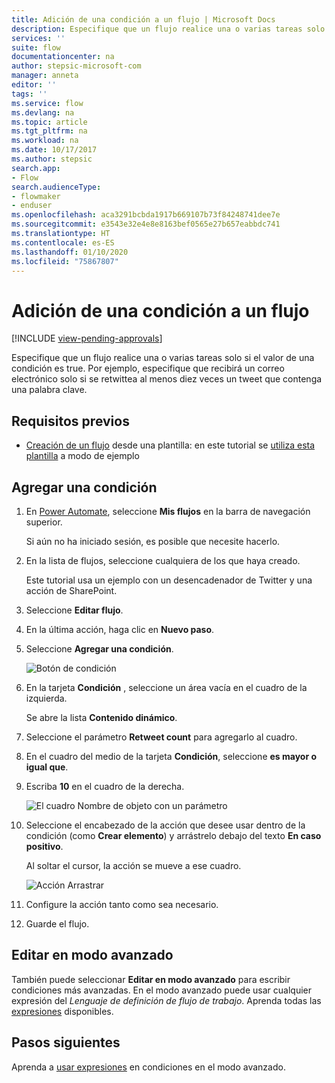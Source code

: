 ```yaml
---
title: Adición de una condición a un flujo | Microsoft Docs
description: Especifique que un flujo realice una o varias tareas solo si el valor de una condición es true.
services: ''
suite: flow
documentationcenter: na
author: stepsic-microsoft-com
manager: anneta
editor: ''
tags: ''
ms.service: flow
ms.devlang: na
ms.topic: article
ms.tgt_pltfrm: na
ms.workload: na
ms.date: 10/17/2017
ms.author: stepsic
search.app:
- Flow
search.audienceType:
- flowmaker
- enduser
ms.openlocfilehash: aca3291bcbda1917b669107b73f84248741dee7e
ms.sourcegitcommit: e3543e32e4e8e8163bef0565e27b657eabbdc741
ms.translationtype: HT
ms.contentlocale: es-ES
ms.lasthandoff: 01/10/2020
ms.locfileid: "75867807"
---
```

# <a name="add-a-condition-to-a-flow"></a>Adición de una condición a un flujo
[!INCLUDE [view-pending-approvals](includes/cc-rebrand.md)]

Especifique que un flujo realice una o varias tareas solo si el valor de una condición es true. Por ejemplo, especifique que recibirá un correo electrónico solo si se retwittea al menos diez veces un tweet que contenga una palabra clave.

## <a name="prerequisites"></a>Requisitos previos

* [Creación de un flujo](get-started-logic-template.md) desde una plantilla: en este tutorial se [utiliza esta plantilla](https://flow.microsoft.com/galleries/public/templates/e78571e5c70e4806a18eeacba5a897c8/) a modo de ejemplo

## <a name="add-a-condition"></a>Agregar una condición

1. En [Power Automate](https://flow.microsoft.com), seleccione **Mis flujos** en la barra de navegación superior.

    Si aún no ha iniciado sesión, es posible que necesite hacerlo.

1. En la lista de flujos, seleccione cualquiera de los que haya creado.

    Este tutorial usa un ejemplo con un desencadenador de Twitter y una acción de SharePoint.

1. Seleccione **Editar flujo**.

1. En la última acción, haga clic en **Nuevo paso**.

1. Seleccione **Agregar una condición**.

    ![Botón de condición](./media/add-condition/add-condition.png)

1. En la tarjeta **Condición** , seleccione un área vacía en el cuadro de la izquierda.

    Se abre la lista **Contenido dinámico**.

1. Seleccione el parámetro **Retweet count** para agregarlo al cuadro.

1. En el cuadro del medio de la tarjeta **Condición**, seleccione **es mayor o igual que**.

1. Escriba **10** en el cuadro de la derecha.

    ![El cuadro Nombre de objeto con un parámetro](./media/add-condition/specify-condition.png)

1. Seleccione el encabezado de la acción que desee usar dentro de la condición (como **Crear elemento**) y arrástrelo debajo del texto **En caso positivo**.

    Al soltar el cursor, la acción se mueve a ese cuadro.

    ![Acción Arrastrar](./media/add-condition/drag-action.png)

1. Configure la acción tanto como sea necesario.

1. Guarde el flujo.

## <a name="edit-in-advanced-mode"></a>Editar en modo avanzado

También puede seleccionar **Editar en modo avanzado** para escribir condiciones más avanzadas. En el modo avanzado puede usar cualquier expresión del *Lenguaje de definición de flujo de trabajo*. Aprenda todas las [expresiones](https://msdn.microsoft.com/library/azure/mt643789.aspx) disponibles.

## <a name="next-steps"></a>Pasos siguientes

Aprenda a [usar expresiones](use-expressions-in-conditions.md) en condiciones en el modo avanzado.